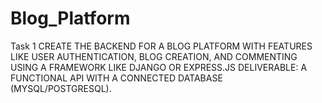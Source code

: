 # Blog_Platform
Task 1  CREATE THE BACKEND FOR A BLOG PLATFORM WITH FEATURES LIKE USER AUTHENTICATION,  BLOG CREATION, AND COMMENTING USING A FRAMEWORK LIKE DJANGO OR EXPRESS.JS  DELIVERABLE: A FUNCTIONAL API WITH A CONNECTED DATABASE (MYSQL/POSTGRESQL).
